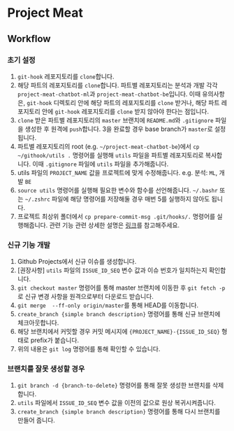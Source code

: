# Project Meat 
## Workflow
### 초기 설정
1. `git-hook` 레포지토리를 `clone`합니다.
2. 해당 파트의 레포지토리를 `clone`합니다. 파트별 레포지토리는 분석과 개발 각각  `project-meat-chatbot-ml`과 `project-meat-chatbot-be`입니다. 이때 유의사항은, `git-hook` 디렉토리 안에 해당 파트의 레포지토리를 `clone` 받거나, 해당 파트 레포지토리 안에 `git-hook` 레포지토리를 `clone` 받지 않아야 한다는 점입니다.
3. `clone` 받은 파트별 레포지토리의 `master` 브랜치에 `README.md`와 `.gitignore` 파일을 생성한 후 원격에 `push`합니다. 3을 완료할 경우 base branch가 `master`로 설정됩니다.
4. 파트별 레포지토리의 root (e.g. `~/project-meat-chatbot-be`)에서 `cp ~/githook/utils .` 명령어를 실행해 `utils` 파일을 파트별 레포지토리로 복사합니다. 이때 `.gitignore` 파일에 `utils` 파일을 추가해줍니다.
5. utils 파일의 `PROJECT_NAME` 값을 프로젝트에 맞게 수정해줍니다. e.g. 분석: `ML`, 개발 `BE`
6. `source utils` 명령어를 실행해 필요한 변수와 함수를 선언해줍니다. `~/.bashr` 또는 `~/.zshrc` 파일에 해당 명령어를 저장해둘 경우 매번 5를 실행하지 않아도 됩니다.
7. 프로젝트 최상위 폴더에서 `cp prepare-commit-msg .git/hooks/.` 명령어를 실행해줍니다. 관련 기능 관련 상세한 설명은 [링크](https://medium.com/prnd/github-%EC%BB%A4%EB%B0%8B-%EB%A9%94%EC%84%B8%EC%A7%80%EC%97%90-jira-%EC%9D%B4%EC%8A%88%EB%B2%88%ED%98%B8-%EC%9E%90%EB%8F%99%EC%9C%BC%EB%A1%9C-%EB%84%A3%EC%96%B4%EC%A3%BC%EA%B8%B0-779048784037)를 참고해주세요.

### 신규 기능 개발 
1. Github Projects에서 신규 이슈를 생성합니다.
2. [권장사항] `utils` 파일의 `ISSUE_ID_SEQ` 변수 값과 이슈 번호가 일치하는지 확인합니다.
3. `git checkout master` 명령어를 통해 master 브랜치에 이동한 후  `git fetch -p`로 신규 변경 사항을 원격으로부터 다운로드 받습니다.
4. `git merge  --ff-only origin/master`를 통해 HEAD를 이동합니다.
5. `create_branch {simple branch description}` 명령어를 통해 신규 브랜치에 체크아웃합니다.
6. 해당 브랜치에서 커밋할 경우 커밋 메시지에 `{PROJECT_NAME}-{ISSUE_ID_SEQ}` 형태로 prefix가 붙습니다.
7. 위의 내용은 `git log` 명령어를 통해 확인할 수 있습니다.

### 브랜치를 잘못 생성할 경우
1. `git branch -d {branch-to-delete}` 명령어를 통해 잘못 생성한 브랜치를 삭제합니다.
2. `utils` 파일에서 `ISSUE_ID_SEQ` 변수 값을 이전의 값으로 원상 복귀시켜줍니다.
3. `create_branch {simple branch description}` 명령어를 통해 다시 브랜치를 만들어 줍니다.
